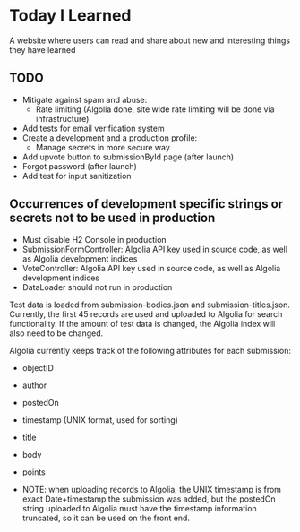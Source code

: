# Today I Learned 
A website where users can read and share about new and
interesting things they have learned

## TODO
- Mitigate against spam and abuse:
    - Rate limiting (Algolia done, site wide rate limiting will be done via infrastructure)
- Add tests for email verification system
- Create a development and a production profile:
    - Manage secrets in more secure way
- Add upvote button to submissionById page (after launch)
- Forgot password (after launch)
- Add test for input sanitization

## Occurrences of development specific strings or secrets not to be used in production
- Must disable H2 Console in production
- SubmissionFormController: Algolia API key used in source code, as well as Algolia development indices
- VoteController: Algolia API key used in source code, as well as Algolia development indices
- DataLoader should not run in production

Test data is loaded from submission-bodies.json and submission-titles.json.
Currently, the first 45 records are used and uploaded to Algolia for search
functionality. If the amount of test data is changed, the Algolia index will
also need to be changed.

Algolia currently keeps track of the following attributes for each submission:
- objectID
- author
- postedOn
- timestamp (UNIX format, used for sorting)
- title
- body
- points
 

- NOTE: when uploading records to Algolia, the UNIX timestamp is from exact
  Date+timestamp the submission was added, but the postedOn string uploaded to
  Algolia must have the timestamp information truncated, so it can be used on
  the front end. 
